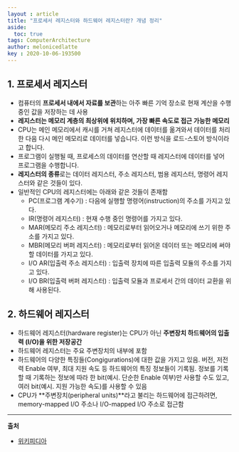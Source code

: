 ```yaml
---
layout : article
title: "프로세서 레지스터와 하드웨어 레지스터란? 개념 정리"
aside:
  toc: true
tags: ComputerArchitecture
author: melonicedlatte  
key : 2020-10-06-193500
---     
```


## 1. 프로세서 레지스터

- 컴퓨터의 **프로세서 내에서 자료를 보관**하는 아주 빠른 기억 장소로 현재 계산을 수행중인 값을 저장하는 데 사용
- **레지스터는 메모리 계층의 최상위에 위치하며, 가장 빠른 속도로 접근 가능한 메모리**
- CPU는 메인 메모리에서 캐시를 거쳐 레지스터에 데이터를 옮겨와서 데이터를 처리한 다음 다시 메인 메모리로 데이터를 넣습니다. 이런 방식을 로드-스토어 방식이라고 합니다.
- 프로그램이 실행될 때, 프로세스의 데이터를 연산할 때 레지스터에 데이터를 넣어 프로그램을 수행합니다.
- **레지스터의 종류**로는 데이터 레지스터, 주소 레지스터, 범용 레지스터, 명령어 레지스터와 같은 것들이 있다.
- 일반적인 CPU의 레지스터에는 아래와 같은 것들이 존재함
  - PC(프로그램 계수기) : 다음에 실행할 명령어(instruction)의 주소를 가지고 있다.
  - IR(명령어 레지스터) : 현재 수행 중인 명령어를 가지고 있다.
  - MAR(메모리 주소 레지스터) : 메모리로부터 읽어오거나 메모리에 쓰기 위한 주소를 가지고 있다.
  - MBR(메모리 버퍼 레지스터) : 메모리로부터 읽어온 데이터 또는 메모리에 써야할 데이터를 가지고 있다.
  - I/O AR(입출력 주소 레지스터) : 입출력 장치에 따른 입출력 모듈의 주소를 가지고 있다.
  - I/O BR(입출력 버퍼 레지스터) : 입출력 모듈과 프로세서 간의 데이터 교환을 위해 사용된다.

## 2. 하드웨어 레지스터

- 하드웨어 레지스터(hardware register)는 CPU가 아닌 **주변장치 하드웨어의 입출력 (I/O)을 위한 저장공간**
- 하드웨어 레지스터는 주요 주변장치의 내부에 포함
- 하드웨어의 다양한 특징들(Congigurations)에 대한 값을 가지고 있음. 버전, 저전력 Enable 여부, 최대 지원 속도 등 하드웨어의 특징 정보들이 기록됨. 정보를 기록할 때 기록하는 정보에 따라 한 bit(예시. 단순한 Enable 여부)만 사용할 수도 있고, 여러 bit(예시. 지원 가능한 속도)를 사용할 수 있음
- CPU가 **주변장치(peripheral units)**라고 불리는 하드웨어에 접근하려면, memory-mapped I/O 주소나 I/O-mapped I/O 주소로 접근함

---

**출처**

- [위키피디아](https://en.wikipedia.org/wiki/Hardware_register)
